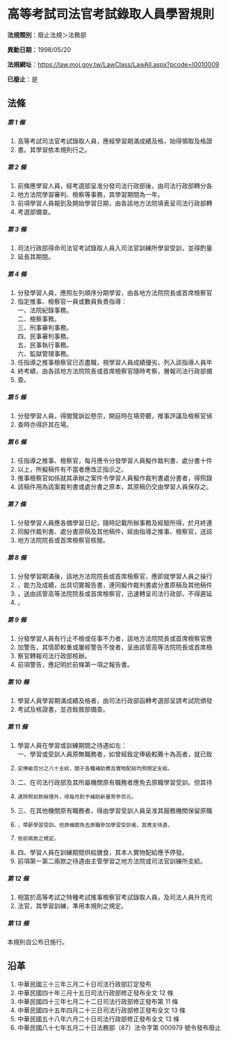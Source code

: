 # 高等考試司法官考試錄取人員學習規則

**法規類別**：廢止法規＞法務部

**異動日期**：1998/05/20  

**法規網址**：https://law.moj.gov.tw/LawClass/LawAll.aspx?pcode=I0010009

**已廢止**：是



## 法條
##### 第 1 條
1. 高等考試司法官考試錄取人員，應經學習期滿成績及格，始得領取及格證
1. 書。其學習依本規則行之。

##### 第 2 條
1. 前條應學習人員，經考選部呈准分發司法行政部後，由司法行政部轉分各
1. 地方法院學習審判、檢察等事務，其學習期間為一年。
1. 前項學習人員報到及開始學習日期，由各該地方法院填表呈司法行政部轉
1. 考選部備查。

##### 第 3 條
1. 司法行政部得命司法官考試錄取人員入司法官訓練所學習受訓，並得酌量
1. 延長其期間。

##### 第 4 條
1. 分發學習人員，應照左列順序分期學習，由各地方法院院長或首席檢察官
1. 指定推事、檢察官一員或數員負責指導：  
一、法院紀錄事務。  
二、檢察事務。  
三、刑事審判事務。  
四、民事審判事務。  
五、民事執行事務。  
六、監獄管理事務。
1. 任指導之推事檢察官已否盡職，視學習人員成績優劣，列入該指導人員年
1. 終考績，由各該地方法院院長或首席檢察官隨時考察，層報司法行政部備
1. 查。

##### 第 5 條
1. 分發學習人員，得閱覽訴訟卷宗，開庭時在場旁聽，推事評議及檢察官偵
1. 查時亦得許其在場。

##### 第 6 條
1. 任指導之推事、檢察官，每月應令分發學習人員擬作裁判書、處分書十件
1. 以上，所擬稿件有不當者應改正指示之。
1. 推事檢察官如係就其承辦之案件令學習人員擬作裁判書處分書者，得照錄
1. 該稿件用為該案裁判書或處分書之原本，其原稿仍交由學習人員保存之。

##### 第 7 條
1. 分發學習人員應各備學習日記，隨時記載所辦事務及經驗所得，於月終連
1. 同擬作裁判書、處分書原稿及其他稿件，經由指導之推事、檢察官，送該
1. 地方法院院長或首席檢察官核閱。

##### 第 8 條
1. 分發學習期滿後，該地方法院院長或首席檢察官，應即就學習人員之操行
1. 、能力及成績，出具切實報告書，連同擬作裁判書處分書原稿及其他稿件
1. ，送由該管高等法院院長或首席檢察官，迅速轉呈司法行政部，不得遲延
1. 。

##### 第 9 條
1. 分發學習人員有行止不檢或任事不力者，該地方法院院長或首席檢察官應
1. 加警告，其情節較重或屢經警告不悛者，呈由該管高等法院院長或首席檢
1. 察官轉報司法行政部核辦。
1. 前項警告，應記明於前條第一項之報告書。

##### 第 10 條
1. 學習人員學習期滿成績及格者，由司法行政部函轉考選部呈請考試院頒發
1. 考試及格證書，並咨銓敘部備查。

##### 第 11 條
1. 學習人員在學習或訓練期間之待遇如左：  
一、學習或受訓人員原無職務者，如曾經銓定俸級較薦十為高者，就已銓
1.     定俸級百分之八十支給，關于各種補助費及實物配給均照規定支給。
1. 二、在司法行政部及其所屬機關原有職務者應免去原職學習受訓。但其待
1.     遇除照前款辦理外，得每月酌予補助新臺幣參百元。
1. 三、在其他機關原有職務者，得由學習受訓人員呈准其服務機關保留原職
1.     ，帶薪學習受訓。但原機關免去原職參加學習受訓者，其應支待遇，
1.     依前兩款之規定。
1. 四、學習人員在訓練期間供給膳食，其本人實物配給應予停發。
1. 前項第一第二兩款之待遇由主管學習之地方法院或司法官訓練所支給。

##### 第 12 條
1. 相當於高等考試之特種考試推事檢察官考試錄取人員，及司法人員升充司
1. 法官，其學習訓練，準用本規則之規定。

##### 第 13 條
本規則自公布日施行。

## 沿革
1. 中華民國三十三年三月二十日司法行政部訂定發布
1. 中華民國四十年三月十五日司法行政部修正發布全文 12 條
1. 中華民國四十三年七月二十二日司法行政部修正發布第 11 條
1. 中華民國四十五年四月二十三日司法行政部修正發布全文 13 條
1. 中華民國五十八年六月二十日司法行政部修正發布全文 13 條
1. 中華民國八十七年五月二十日法務部（87）法令字第 000979 號令發布廢止
